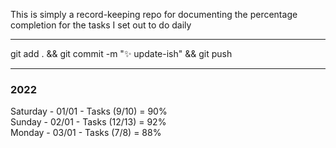 
This is simply a record-keeping repo for documenting the percentage completion for the tasks I set out to do daily   

---
git add . && git commit -m ":sparkles: update-ish" && git push  

---
### 2022

Saturday - 01/01 - Tasks (9/10) = 90%  
Sunday - 02/01 - Tasks (12/13) = 92%  
Monday - 03/01 - Tasks (7/8) = 88%  


